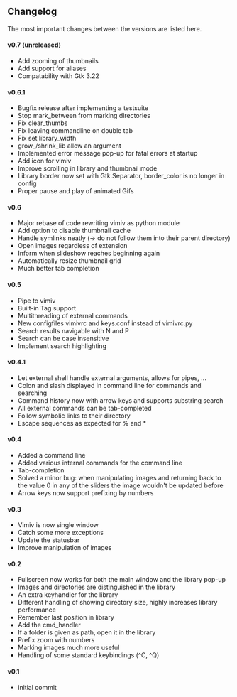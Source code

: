 ## Changelog
The most important changes between the versions are listed here.

#### v0.7 (unreleased)
* Add zooming of thumbnails
* Add support for aliases
* Compatability with Gtk 3.22

#### v0.6.1
* Bugfix release after implementing a testsuite
* Stop mark\_between from marking directories
* Fix clear\_thumbs
* Fix leaving commandline on double tab
* Fix set library\_width
* grow\_/shrink\_lib allow an argument
* Implemented error message pop-up for fatal errors at startup
* Add icon for vimiv
* Improve scrolling in library and thumbnail mode
* Library border now set with Gtk.Separator, border\_color is no longer in
  config
* Proper pause and play of animated Gifs

#### v0.6
* Major rebase of code rewriting vimiv as python module
* Add option to disable thumbnail cache
* Handle symlinks neatly (-> do not follow them into their parent directory)
* Open images regardless of extension
* Inform when slideshow reaches beginning again
* Automatically resize thumbnail grid
* Much better tab completion

#### v0.5
* Pipe to vimiv
* Built-in Tag support
* Multithreading of external commands
* New configfiles vimivrc and keys.conf instead of vimivrc.py
* Search results navigable with N and P
* Search can be case insensitive
* Implement search highlighting

#### v0.4.1
* Let external shell handle external arguments, allows for pipes, ...
* Colon and slash displayed in command line for commands and searching
* Command history now with arrow keys and supports substring search
* All external commands can be tab-completed
* Follow symbolic links to their directory
* Escape sequences as expected for % and *

#### v0.4
* Added a command line
* Added various internal commands for the command line
* Tab-completion
* Solved a minor bug: when manipulating images and returning back to the value 0
  in any of the sliders the image wouldn't be updated before
* Arrow keys now support prefixing by numbers

#### v0.3
* Vimiv is now single window
* Catch some more exceptions
* Update the statusbar
* Improve manipulation of images

#### v0.2
* Fullscreen now works for both the main window and the library pop-up
* Images and directories are distinguished in the library
* An extra keyhandler for the library
* Different handling of showing directory size, highly increases library
  performance
* Remember last position in library
* Add the cmd\_handler
* If a folder is given as path, open it in the library
* Prefix zoom with numbers
* Marking images much more useful
* Handling of some standard keybindings (^C, ^Q)

#### v0.1
* initial commit
